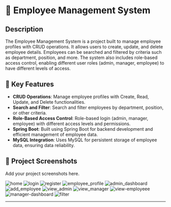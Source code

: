 # 📂 Employee Management System

## Description
The Employee Management System is a project built to manage employee profiles with CRUD operations. It allows users to create, update, and delete employee details. Employees can be searched and filtered by criteria such as department, position, and more. The system also includes role-based access control, enabling different user roles (admin, manager, employee) to have different levels of access.

## 🔑 Key Features
- **CRUD Operations**: Manage employee profiles with Create, Read, Update, and Delete functionalities.
- **Search and Filter**: Search and filter employees by department, position, or other criteria.
- **Role-Based Access Control**: Role-based login (admin, manager, employee) with different access levels and permissions.
- **Spring Boot**: Built using Spring Boot for backend development and efficient management of employee data.
- **MySQL Integration**: Uses MySQL for persistent storage of employee data, ensuring data reliability.

## 📸 Project Screenshots
Add your project screenshots here.

![home](https://github.com/user-attachments/assets/68357372-282c-49c7-a089-bd389fea410b)
![login](https://github.com/user-attachments/assets/a7c8c579-92f6-4952-93be-956e60bf851a)
![register](https://github.com/user-attachments/assets/09824e9c-a68c-4b93-bc1f-8d77124660a3)
![employee_profile](https://github.com/user-attachments/assets/0ca86fd4-057b-46dc-9052-a1d17fd63229)
![admin_dashboard](https://github.com/user-attachments/assets/93cbec4f-cb05-49ff-b9ef-a35e12986bd8)
![add_employee](https://github.com/user-attachments/assets/27d525ad-475c-42be-816b-d6b11cf594b8)
![view_admin](https://github.com/user-attachments/assets/4187e000-5204-4372-856b-fe2803e8f297)
![view_manager](https://github.com/user-attachments/assets/d91d9f72-1f49-44c1-abba-c021a7218d80)
![view-employeee](https://github.com/user-attachments/assets/eda49bed-e1a4-4fc3-a665-f073565a88ed)
![manager-dashboard](https://github.com/user-attachments/assets/63fa0c06-c4e4-492b-9945-44c2e6854120)
![filter](https://github.com/user-attachments/assets/7d8a1049-23b9-4cb1-a40b-2c35f3d343ed)


---
